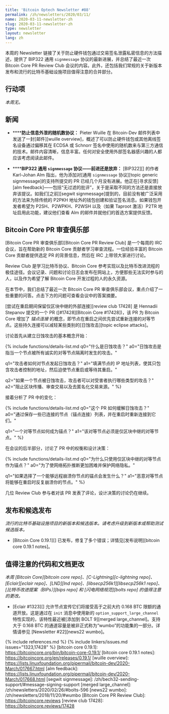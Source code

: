 ```yaml
---
title: 'Bitcoin Optech Newsletter #88'
permalink: /zh/newsletters/2020/03/11/
name: 2020-03-11-newsletter-zh
slug: 2020-03-11-newsletter-zh
type: newsletter
layout: newsletter
lang: zh
---
```

本周的 Newsletter 链接了关于防止硬件钱包通过交易签名泄露私密信息的方法描述，提供了 BIP322 通用 `signmessage` 协议的最新进展，并总结了最近一次 Bitcoin Core PR Review Club 会议的内容。此外，还包括我们常规的关于新版本发布和流行的比特币基础设施项目值得注意的合并部分。

## 行动项

*本周无。*

## 新闻

- **<!--exfiltration-resistant-nonce-protocols-->****防止信息外泄的随机数协议：** Pieter Wuille 在 Bitcoin-Dev 邮件列表中发送了一封[邮件][wuille overview]，概述了可以防止硬件钱包或其他离线签名设备通过偏移其在 ECDSA 或 Schnorr 签名中使用的随机数来与第三方通信的技术。邮件内容清晰，信息丰富。任何对安全使用外部签名器感兴趣的人都应该考虑阅读此邮件。

- **<!--bip322-generic-signmessage-progress-or-perish-->****BIP322 通用 `signmessage` 协议——前进还是放弃：** [BIP322][] 的作者 Karl-Johan Alm 指出，他为添加对[通用 `signmessage` 协议][topic generic signmessage]的支持所提交的 PR 已经几个月没有进展。他正在[寻求反馈][alm feedback]——包括“无过滤的批评”，关于是采取不同的方法还是直接放弃该提议。如我们[之前][segwit signmessage]提到的，目前没有被广泛采用的方法来为除传统的 P2PKH 地址外的钱包创建和验证签名消息。如果钱包开发者希望为 P2SH、P2WPKH、P2WSH 以及（如果 Taproot 激活）P2TR 地址启用此功能，建议他们查看 Alm 的邮件并就他们的首选方案提供反馈。

## Bitcoin Core PR 审查俱乐部

[Bitcoin Core PR 审查俱乐部][Bitcoin Core PR Review Club] 是一个每周的 IRC 会议，旨在帮助新的 Bitcoin Core 贡献者学习审查流程。一位经验丰富的 Bitcoin Core 贡献者提供选定 PR 的背景信息，然后在 IRC 上带领大家进行讨论。

Review Club 是学习比特币协议、Bitcoin Core 参考实现以及比特币改进流程的极佳途径。会议记录、问题和讨论日志会发布在网站上，方便那些无法实时参与的人，以及作为希望了解 Bitcoin Core 开发过程的人的永久资源。

在本节中，我们总结了最近一次 Bitcoin Core PR 审查俱乐部会议，重点介绍了一些重要的问答。点击下方的问题可查看会议中的答案摘要。

[尝试在重启期间保留仅区块中继的外部连接][review club 17428] 是 Hennadii Stepanov 提交的一个 PR ([#17428][Bitcoin Core #17428])，该 PR 为 Bitcoin Core 增加了 _锚点连接_ 的概念，即节点在重启之间优先尝试重新连接的对等节点。这些持久连接可以减轻某些类别的[日蚀攻击][topic eclipse attacks]。

讨论首先从建立日蚀攻击的基本概念开始：

{% include functions/details-list.md
  q0="什么是日蚀攻击？"
  a0="日蚀攻击是指当一个节点被所有诚实的对等节点隔离时发生的攻击。"

  q1="攻击者如何对节点发起日蚀攻击？"
  a1="填满节点的 IP 地址列表，使其只包含攻击者控制的地址，然后迫使节点重启或等待其重启。"

  q2="如果一个节点被日蚀攻击，攻击者可以对受害者执行哪些类型的攻击？"
  a2="阻止区块传播、审查交易以及去匿名化交易来源。"
%}

接着分析了 PR 中的变化：

{% include functions/details-list.md
  q0="这个 PR 如何缓解日蚀攻击？"
  a0="通过保存一些已连接的节点（锚点连接）列表，并在重启时重新连接到它们。"

  q1="一个对等节点如何成为锚点？"
  a1="该对等节点必须是仅区块中继的对等节点。"
%}

在会议的后半部分，讨论了 PR 中的权衡和设计决策：

{% include functions/details-list.md
  q0="为什么只使用仅区块中继的对等节点作为锚点？"
  a0="为了使网络拓扑推断更加困难并保护网络隐私。"

  q1="如果选择了一个能够远程崩溃你节点的锚点会发生什么？"
  a1="恶意对等节点将能够在重启时反复崩溃你的节点。"
%}

几位 Review Club 参与者对该 PR 发表了评论，设计决策的讨论仍在继续。

## 发布和候选发布

*流行的比特币基础设施项目的新版本和候选版本。请考虑升级到新版本或帮助测试候选版本。*

- [Bitcoin Core 0.19.1][] 已发布，修复了多个错误；详情见[发布说明][bitcoin core 0.19.1 notes]。

## 值得注意的代码和文档更改

*本周 [Bitcoin Core][bitcoin core repo]、[C-Lightning][c-lightning repo]、[Eclair][eclair repo]、[LND][lnd repo]、[libsecp256k1][libsecp256k1 repo]、[比特币改进提案（BIPs）][bips repo] 和 [闪电网络规范][bolts repo] 的值得注意的更改。*

- [Eclair #1323][] 允许节点宣传它们将接受高于之前大约 0.168 BTC 限额的通道开放。这是通过在 `init` 消息中使用新的 `option_support_large_channel` 特性实现的，该特性最近被[添加到 BOLT 9][merged large_channel]。支持大于 0.168 BTC 的通道容量是被非正式称为“wumbo”的功能集的一部分。详情请参见 [Newsletter #22][news22 wumbo]。

{% include references.md %}
{% include linkers/issues.md issues="1323,17428" %}
[bitcoin core 0.19.1]: https://bitcoincore.org/bin/bitcoin-core-0.19.1/
[bitcoin core 0.19.1 notes]: https://bitcoincore.org/en/releases/0.19.1/
[wuille overview]: https://lists.linuxfoundation.org/pipermail/bitcoin-dev/2020-March/017667.html
[alm feedback]: https://lists.linuxfoundation.org/pipermail/bitcoin-dev/2020-March/017668.html
[segwit signmessage]: /zh/bech32-sending-support/#message-signing-support
[merged large_channel]: /zh/newsletters/2020/02/26/#bolts-596
[news22 wumbo]: /zh/newsletters/2018/11/20/#wumbo
[Bitcoin Core PR Review Club]: https://bitcoincore.reviews
[review club 17428]: https://bitcoincore.reviews/17428
